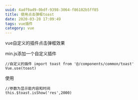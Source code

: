 ```yaml
---
uuid: 4adf9ad9-0bdf-9398-3064-f86102b5ff85
title: 使用点击弹框toast
date: 2020-03-28 17:09:49
tags: vue插件
category: vue
---
```

vue自定义的插件点击弹框效果

min.js添加一个自定义插件

``
//自定义的插件
import toast from '@/components/common/toast'
Vue.use(toast)
``

使用

```
//参数为显示能内容和时间
this.$toast.isShow('res',2000)
```